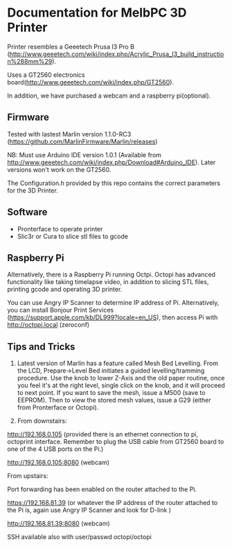 # Documentation for MelbPC 3D Printer

Printer resembles a Geeetech Prusa I3 Pro B (http://www.geeetech.com/wiki/index.php/Acrylic_Prusa_I3_build_instruction%288mm%29).

Uses a GT2560 electronics board(http://www.geeetech.com/wiki/index.php/GT2560).

In addition, we have purchased a webcam and a raspberry pi(optional).

## Firmware
Tested with lastest Marlin version 1.1.0-RC3 (https://github.com/MarlinFirmware/Marlin/releases)


NB: Must use Arduino IDE version 1.0.1 (Available from http://www.geeetech.com/wiki/index.php/Download#Arduino_IDE). Later versions won't work on the GT2560.


The Configuration.h provided by this repo contains the correct parameters for the 3D Printer.


## Software 
- Pronterface to operate printer
- Slic3r or Cura to slice stl files to gcode

## Raspberry Pi
Alternatively, there is a Raspberry Pi running Octpi.
Octopi has advanced functionality like taking timelapse video, in addition to slicing STL files, printing gcode and operating 3D printer. 


You can use Angry IP Scanner to determine IP address of Pi. Alternatively, you can install Bonjour Print Services (https://support.apple.com/kb/DL999?locale=en_US), then access Pi with http://octopi.local (zeroconf)

## Tips and Tricks
1. Latest version of Marlin has a feature called Mesh Bed Levelling. From the LCD, Prepare->Level Bed initiates a guided levelling/tramming procedure. Use  the knob to lower Z-Axis and the old paper routine, once you feel it's at the right level, single click on the knob, and it will proceed to next point. If you want to save the mesh, issue a M500 (save to EEPROM). Then to view the stored mesh values, issue a G29 (either from Pronterface or Octopi). 

2. From downstairs:

http://192.168.0.105 (provided there is an ethernet connection to pi, octoprint interface. Remember to plug the USB cable from GT2560 board to one of the 4 USB ports on the Pi.)

http://192.168.0.105:8080 (webcam)



From upstairs:

Port forwarding has been enabled on the router attached to the Pi.


https://192.168.81.39 (or whatever the IP address of the router attached to the Pi is, again use Angry IP Scanner and look for D-link )


http://192.168.81.39:8080 (webcam)

 
SSH available also with user/passwd octopi/octopi 


